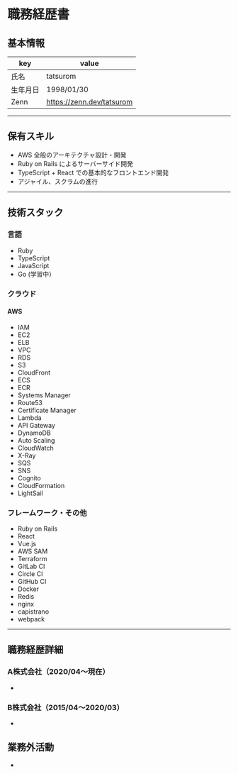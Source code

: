 # 職務経歴書

## 基本情報

|key|value|
|---|---|
|氏名|tatsurom|
|生年月日|1998/01/30|
|Zenn|https://zenn.dev/tatsurom|

---

## 保有スキル

- AWS 全般のアーキテクチャ設計・開発
- Ruby on Rails によるサーバーサイド開発
- TypeScript + React での基本的なフロントエンド開発
- アジャイル、スクラムの進行

---

## 技術スタック

### 言語

- Ruby
- TypeScript
- JavaScript
- Go (学習中）

### クラウド

#### AWS

- IAM
- EC2
- ELB
- VPC
- RDS
- S3
- CloudFront
- ECS
- ECR
- Systems Manager
- Route53
- Certificate Manager
- Lambda
- API Gateway
- DynamoDB
- Auto Scaling
- CloudWatch
- X-Ray
- SQS
- SNS
- Cognito
- CloudFormation
- LightSail

### フレームワーク・その他

- Ruby on Rails
- React
- Vue.js
- AWS SAM
- Terraform
- GitLab CI
- Circle CI
- GitHub CI
- Docker
- Redis
- nginx
- capistrano
- webpack

---

## 職務経歴詳細

### A株式会社（2020/04〜現在）

-

### B株式会社（2015/04〜2020/03）

-

## 業務外活動

- 
